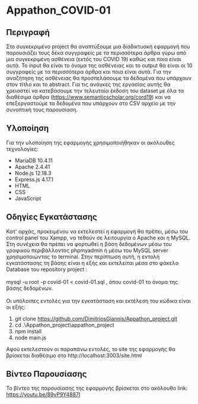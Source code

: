 # Appathon_COVID-01

## Περιγραφή
Στο συγκεκριμένο project θα αναπτύξουμε μια διαδικτυακή εφαρμογή που παρουσιάζει τους δέκα συγγραφείς με τα περισσότερα άρθρα γύρω από μια συγκεκριμένη ασθένεια (εκτός του COVID 19) καθώς και ποια είναι αυτά. To input θα είναι το όνομα της ασθένειας και το output θα είναι οι 10 συγγραφείς με τα περισσότερα άρθρα και ποια είναι αυτά. Για την αναζήτηση της ασθένειας θα προσπελάσουμε τα δεδομένα που υπάρχουν στον τίτλο και το abstract. Για τις ανάγκες της εργασίας αυτής θα χρειαστεί να κατεβάσουμε την τελευταία έκδοση του dataset με όλα τα διαθέσιμα άρθρα (https://www.semanticscholar.org/cord19) και να επεξεργαστούμε τα δεδομένα που υπάρχουν στο CSV αρχείο με την συνοπτική τους παρουσίαση.

## Υλοποίηση
Για την υλοποίηση της εφαρμογής χρησιμοποιήθηκαν οι ακόλουθες τεχνολογίες:
* MariaDB 10.4.11
* Apache 2.4.41
* Node.js 12.18.3
* Express.js 4.17.1
* HTML
* CSS
* JavaScript


## Οδηγίες Εγκατάστασης
Κατ' αρχάς, προκειμένου να εκτελεστεί η εφαρμογή θα πρέπει, μέσω του control panel του Xampp, να τεθούν σε λειτουργία ο Apache και η MySQL. Στη συνέχεια θα πρέπει να φορτωθεί η βάση δεδομένων μέσω του γραφικού περιβάλλοντος phpmyadmin ή μέσω του MySQL server χρησιμοποιώντας το terminal. Στην περίπτωση αυτή, η εντολή εγκατάστασης τη βάσης είναι η εξής και εκτελείται μέσα στο φάκελο Database του repository project :<br/> <br/> mysql -u root -p covid-01 < covid-01.sql , όπου covid-01 το όνομα της βάσης δεδομένων.<br/> <br/>
Οι υπόλοιπες εντολές για την εγκατάσταση και εκτέλεση του κώδικα είναι οι εξής:<br/>
1. git clone https://github.com/DimitriosGiannis/Appathon_project.git
2. cd .\Appathon_project\appathon_project
3. npm install
4. node main.js

Αφού εκτελεστούν οι παραπάνω εντολές, το site της εφαρμογής θα βρίσκεται διαθέσιμο στο http://localhost:3003/site.html

## Βίντεο Παρουσίασης
Το βίντεο της παρουσίασης της εφαρμογής βρίσκεται στο ακόλουθο link:<br/>
https://youtu.be/89vP9Y4887I

